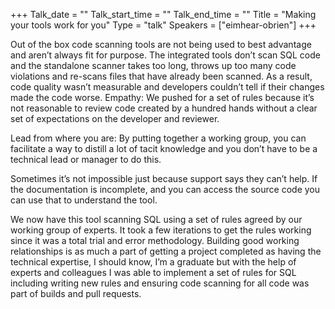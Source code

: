 +++
Talk_date = ""
Talk_start_time = ""
Talk_end_time = ""
Title = "Making your tools work for you"
Type = "talk"
Speakers = ["eimhear-obrien"]
+++

Out of the box code scanning tools are not being used to best advantage and aren’t always fit for purpose. The integrated tools don’t scan SQL code and the standalone scanner takes too long, throws up too many code violations and re-scans files that have already been scanned. As a result, code quality wasn’t measurable and developers couldn’t tell if their changes made the code worse.
Empathy: We pushed for a set of rules because it’s not reasonable to review code created by a hundred hands without a clear set of expectations on the developer and reviewer.

Lead from where you are: By putting together a working group, you can facilitate a way to distill a lot of tacit knowledge and you don’t have to be a technical lead or manager to do this.

Sometimes it’s not impossible just because support says they can’t help. If the documentation is incomplete, and you can access the source code you can use that to understand the tool.

We now have this tool scanning SQL using a set of rules agreed by our working group of experts. It took a few iterations to get the rules working since it was a total trial and error methodology. Building good working relationships is as much a part of getting a project completed as having the technical expertise, I should know, I’m a graduate but with the help of experts and colleagues I was able to implement a set of rules for SQL including writing new rules and ensuring code scanning for all code was part of builds and pull requests.
